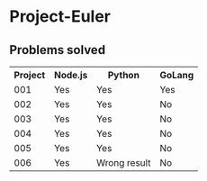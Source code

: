 # Project-Euler<br>

<h2>Problems solved</h2>

<table>
  <tr>
    <th>Project</th>
    <th>Node.js</th>
    <th>Python</th>
    <th>GoLang</th>
  </tr>
  <tr>
    <td>001</td>
    <td>Yes</td>
    <td>Yes</td>
    <td>Yes</td>
  </tr>
  <tr>
    <td>002</td>
    <td>Yes</td>
    <td>Yes</td>
    <td>No</td>

  </tr>
  <tr>
    <td>003</td>
    <td>Yes</td>
    <td>Yes</td>
    <td>No</td>

  </tr>
  <tr>
    <td>004</td>
    <td>Yes</td>
    <td>Yes</td>
    <td>No</td>
  </tr>
  <tr>
    <td>005</td>
    <td>Yes</td>
    <td>Yes</td>
    <td>No</td>
  </tr>
  <tr>
    <td>006</td>
    <td>Yes</td>
    <td>Wrong result</td>
    <td>No</td>
  </tr>
</table>
